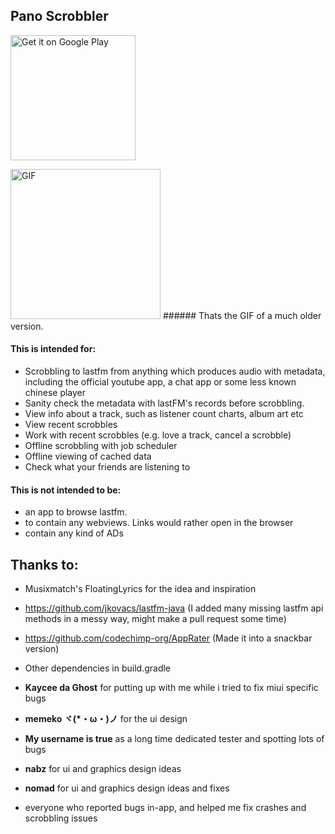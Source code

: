 ## Pano Scrobbler
<a href='https://play.google.com/store/apps/details?id=com.arn.scrobble&utm_source=github&pcampaignid=MKT-Other-global-all-co-prtnr-py-PartBadge-Mar2515-1'><img alt='Get it on Google Play' src='https://play.google.com/intl/en_us/badges/images/generic/en_badge_web_generic.png' width="200"/></a>

<img alt='GIF' src='https://media.giphy.com/media/WvikAmG3iseJoFun1A/giphy.gif' width="240"/>
###### Thats the GIF of a much older version.

#### This is intended for:
- Scrobbling to lastfm from anything which produces audio with metadata, including the official youtube app, a chat app or some less known chinese player
- Sanity check the metadata with lastFM's records before scrobbling.
- View info about a track, such as listener count charts, album art etc
- View recent scrobbles
- Work with recent scrobbles (e.g. love a track, cancel a scrobble)
- Offline scrobbling with job scheduler
- Offline viewing of cached data
- Check what your friends are listening to

#### This is not intended to be:
- an app to browse lastfm.
- to contain any webviews. Links would rather open in the browser
- contain any kind of ADs

## Thanks to:

- Musixmatch's FloatingLyrics for the idea and inspiration
- https://github.com/jkovacs/lastfm-java (I added many missing lastfm api methods in a messy way, might make a pull request some time)
- https://github.com/codechimp-org/AppRater (Made it into a snackbar version)
- Other dependencies in build.gradle

- **Kaycee da Ghost** for putting up with me while i tried to fix miui specific bugs
- **memeko ヾ(*・ω・)ノ** for the ui design
- **My username is true** as a long time dedicated tester and spotting lots of bugs
- **nabz** for ui and graphics design ideas
- **nomad** for ui and graphics design ideas and fixes
- everyone who reported bugs in-app, and helped me fix crashes and scrobbling issues